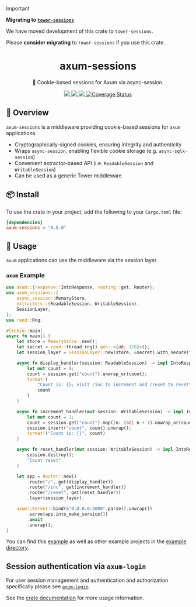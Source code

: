 > [!IMPORTANT]
> **Migrating to [`tower-sessions`](https://github.com/maxcountryman/tower-sessions)**
>
> We have moved development of this crate to `tower-sessions`.
>
> Please **consider migrating** to `tower-sessions` if you use this crate.

<h1 align="center">
axum-sessions
</h1>

<p align="center">
🥠 Cookie-based sessions for Axum via async-session.
</p>

<div align="center">
<a href="https://crates.io/crates/axum-sessions">
<img src="https://img.shields.io/crates/v/axum-sessions.svg" />
</a>
<a href="https://docs.rs/axum-sessions">
<img src="https://docs.rs/axum-sessions/badge.svg" />
</a>
<a href="https://github.com/maxcountryman/axum-sessions/actions/workflows/rust.yml">
<img src="https://github.com/maxcountryman/axum-sessions/actions/workflows/rust.yml/badge.svg" />
</a>
<a href='https://coveralls.io/github/maxcountryman/axum-sessions?branch=main'>
<img src='https://coveralls.io/repos/github/maxcountryman/axum-sessions/badge.svg?branch=main' alt='Coverage Status' />
</a>
</div>

## 🎨 Overview

`axum-sessions` is a middleware providing cookie-based sessions for `axum` applications.

- Cryptographically-signed cookies, ensuring integrity and authenticity
- Wraps `async-session`, enabling flexible cookie storage (e.g. `async-sqlx-session`)
- Convenient extractor-based API (i.e. `ReadableSession` and `WritableSession`)
- Can be used as a generic Tower middleware

## 📦 Install

To use the crate in your project, add the following to your `Cargo.toml` file:

```toml
[dependencies]
axum-sessions = "0.5.0"
```

## 🤸 Usage

`axum` applications can use the middleware via the session layer.

### `axum` Example

```rust
use axum::{response::IntoResponse, routing::get, Router};
use axum_sessions::{
    async_session::MemoryStore,
    extractors::{ReadableSession, WritableSession},
    SessionLayer,
};
use rand::Rng;

#[tokio::main]
async fn main() {
    let store = MemoryStore::new();
    let secret = rand::thread_rng().gen::<[u8; 128]>();
    let session_layer = SessionLayer::new(store, &secret).with_secure(false);

    async fn display_handler(session: ReadableSession) -> impl IntoResponse {
        let mut count = 0;
        count = session.get("count").unwrap_or(count);
        format!(
            "Count is: {}; visit /inc to increment and /reset to reset",
            count
        )
    }

    async fn increment_handler(mut session: WritableSession) -> impl IntoResponse {
        let mut count = 1;
        count = session.get("count").map(|n: i32| n + 1).unwrap_or(count);
        session.insert("count", count).unwrap();
        format!("Count is: {}", count)
    }

    async fn reset_handler(mut session: WritableSession) -> impl IntoResponse {
        session.destroy();
        "Count reset"
    }

    let app = Router::new()
        .route("/", get(display_handler))
        .route("/inc", get(increment_handler))
        .route("/reset", get(reset_handler))
        .layer(session_layer);

    axum::Server::bind(&"0.0.0.0:3000".parse().unwrap())
        .serve(app.into_make_service())
        .await
        .unwrap();
}
```

You can find this [example][counter-example] as well as other example projects in the [example directory][examples].

## Session authentication via `axum-login`

For user session management and authentication and authorization specifically please see [`axum-login`](https://github.com/maxcountryman/axum-login).

See the [crate documentation][docs] for more usage information.

[counter-example]: https://github.com/maxcountryman/axum-sessions/tree/main/examples/counter
[examples]: https://github.com/maxcountryman/axum-sessions/tree/main/examples
[docs]: https://docs.rs/axum-sessions
